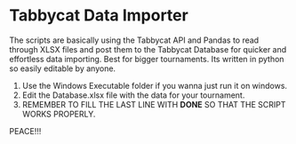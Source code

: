 # Tabbycat Data Importer

The scripts are basically using the Tabbycat API and Pandas to read through XLSX files and post them to the Tabbycat Database for quicker and effortless data importing. Best for bigger tournaments. Its written in python so easily editable by anyone. 

1. Use the Windows Executable folder if you wanna just run it on windows. 
2. Edit the Database.xlsx file with the data for your tournament. 
3. REMEMBER TO FILL THE LAST LINE WITH **DONE** SO THAT THE SCRIPT WORKS PROPERLY. 

PEACE!!!
